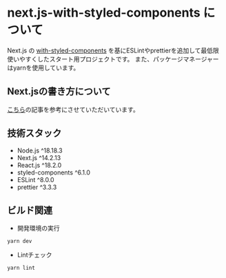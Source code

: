 # next.js-with-styled-components について

Next.js の [with-styled-components](https://github.com/vercel/next.js/tree/canary/examples/with-styled-components) を基にESLintやprettierを追加して最低限使いやすくしたスタート用プロジェクトです。
また、パッケージマネージャーはyarnを使用しています。

## Next.jsの書き方について

[こちら](https://zenn.dev/rgbkids/articles/d7691b6c852b42)の記事を参考にさせていただいています。

## 技術スタック

* Node.js ^18.18.3
* Next.js ^14.2.13
* React.js ^18.2.0
* styled-components ^6.1.0
* ESLint ^8.0.0
* prettier ^3.3.3

## ビルド関連

* 開発環境の実行

```
yarn dev
```

* Lintチェック

```
yarn lint
```
